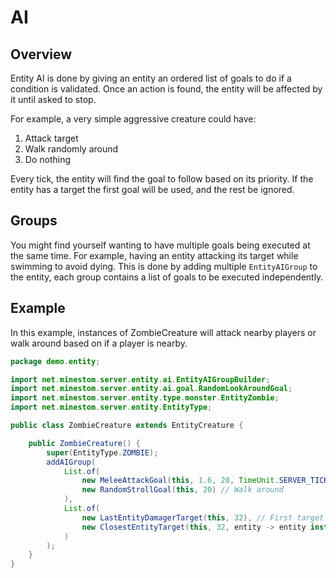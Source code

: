 # AI

## Overview

Entity AI is done by giving an entity an ordered list of goals to do if a condition is validated. Once an action is found, the entity will be affected by it until asked to stop.

For example, a very simple aggressive creature could have:

1. Attack target
2. Walk randomly around
3. Do nothing

Every tick, the entity will find the goal to follow based on its priority. If the entity has a target the first goal will be used, and the rest be ignored.

## Groups

You might find yourself wanting to have multiple goals being executed at the same time. For example, having an entity attacking its target while swimming to avoid dying. This is done by adding multiple `EntityAIGroup` to the entity, each group contains a list of goals to be executed independently. 

## Example

In this example, instances of ZombieCreature will attack nearby players or walk around based on if a player is nearby.

```java
package demo.entity;

import net.minestom.server.entity.ai.EntityAIGroupBuilder;
import net.minestom.server.entity.ai.goal.RandomLookAroundGoal;
import net.minestom.server.entity.type.monster.EntityZombie;
import net.minestom.server.entity.EntityType;

public class ZombieCreature extends EntityCreature {

    public ZombieCreature() {
        super(EntityType.ZOMBIE);
        addAIGroup(
            List.of(
                new MeleeAttackGoal(this, 1.6, 20, TimeUnit.SERVER_TICK), // Attack the target
                new RandomStrollGoal(this, 20) // Walk around
            ),
            List.of(
                new LastEntityDamagerTarget(this, 32), // First target the last entity which attacked you
                new ClosestEntityTarget(this, 32, entity -> entity instanceof Player) // If there is none, target the nearest player
            )
        );
    }
}
```
